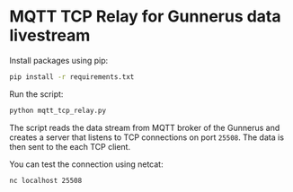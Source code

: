 # MQTT TCP Relay for Gunnerus data livestream

Install packages using pip:
```bash
pip install -r requirements.txt
```

Run the script:
```bash
python mqtt_tcp_relay.py
```

The script reads the data stream from MQTT broker of the Gunnerus and creates a server that listens to TCP connections on port `25508`. The data is then sent to the each TCP client.

You can test the connection using netcat:
```bash
nc localhost 25508
```